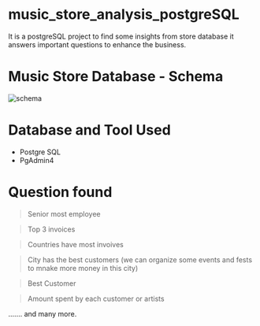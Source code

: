 # music_store_analysis_postgreSQL
It is a postgreSQL project to find some insights from store database it answers important questions to enhance the  business.

# Music Store Database - Schema 
![schema](https://user-images.githubusercontent.com/85181086/219854123-891c98b5-e6f4-4c70-a412-bf3fe3e5dd5b.png)

# Database and Tool Used 
- Postgre SQL
- PgAdmin4

# Question found 

> Senior most employee 

> Top 3 invoices 

> Countries have most invoives 

> City has the best customers (we can organize some events and fests to mnake more money in this city)

> Best Customer 

> Amount spent by each customer or artists 

....... and many more.
